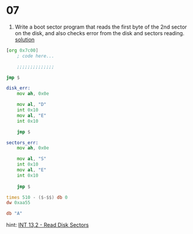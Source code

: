 # 07

1. Write a boot sector program that reads the first byte of the 2nd sector on the disk, and also checks error from the disk and sectors reading.
[solution](./segmentation_1.asm)
```asm
[org 0x7c00]
    ; code here...

    ;;;;;;;;;;;;;;

jmp $

disk_err:
    mov ah, 0x0e

    mov al, "D"
    int 0x10
    mov al, "E"
    int 0x10

    jmp $

sectors_err:
    mov ah, 0x0e

    mov al, "S"
    int 0x10
    mov al, "E"
    int 0x10
    
    jmp $

times 510 - ($-$$) db 0
dw 0xaa55

db "A"
```
hint: [INT 13,2 - Read Disk Sectors](https://stanislavs.org/helppc/int_13-2.html)